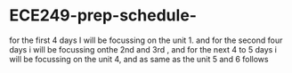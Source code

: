 # ECE249-prep-schedule-
for the first 4 days I will be focussing on the unit 1.
and for the second four days i will be focussing onthe 2nd and 3rd ,
and for the next 4 to 5 days i will be focussing on the unit 4, and as same as the unit 5 and 6 follows
